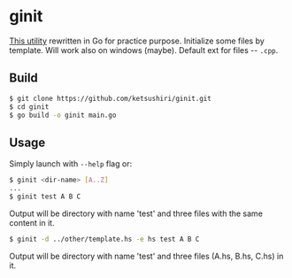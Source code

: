 # ginit
[This utility](https://github.com/ketsushiri/contest-init) rewritten in Go for practice purpose. Initialize some files by template. Will work also on windows (maybe). Default ext for files -- `.cpp`.

## Build 
```bash
$ git clone https://github.com/ketsushiri/ginit.git
$ cd ginit
$ go build -o ginit main.go
```

## Usage
Simply launch with `--help` flag or:
```bash
$ ginit <dir-name> [A..Z]
...
$ ginit test A B C
```
Output will be directory with name 'test' and three files with the same content in it.
```bash
$ ginit -d ../other/template.hs -e hs test A B C
```
Output will be directory with name 'test' and three files (A.hs, B.hs, C.hs) in it.
